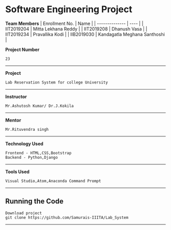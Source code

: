 # Software Engineering Project

**Team Members**
|   Enrollment No.  |   Name   | 
|   --------------  |   ----   | 
|    IIT2019204  |   Mitta Lekhana Reddy |
|    IIT2019208  |   Dhanush Vasa | 
|    IIT2019234  |   Pravallika Kodi |
|    IIB2019030  |   Kandagatla Meghana Santhoshi |

**Project Number** 
```
23
```
---
**Project** 
```
Lab Reservation System for college University
```
---
**Instructor**
```
Mr.Ashutosh Kumar/ Dr.J.Kokila
```
---
**Mentor** 
```
Mr.Rituvendra singh
```
---
**Technology Used** 
```
Frontend - HTML,CSS,Bootstrap
Backend - Python,Django 
```
---
**Tools Used** 
```
Visual Studio,Atom,Anaconda Command Prompt 
```
---
## Running the Code 

```
Download project
git clone https://github.com/Samurais-IIITA/Lab_System
```
---

